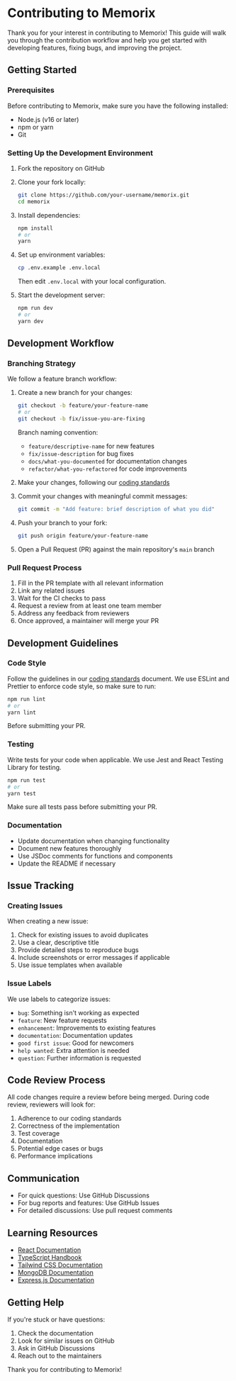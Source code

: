 # Contributing to Memorix

Thank you for your interest in contributing to Memorix! This guide will walk you through the contribution workflow and help you get started with developing features, fixing bugs, and improving the project.

## Getting Started

### Prerequisites

Before contributing to Memorix, make sure you have the following installed:

- Node.js (v16 or later)
- npm or yarn
- Git

### Setting Up the Development Environment

1. Fork the repository on GitHub
2. Clone your fork locally:
   ```bash
   git clone https://github.com/your-username/memorix.git
   cd memorix
   ```

3. Install dependencies:
   ```bash
   npm install
   # or
   yarn
   ```

4. Set up environment variables:
   ```bash
   cp .env.example .env.local
   ```
   Then edit `.env.local` with your local configuration.

5. Start the development server:
   ```bash
   npm run dev
   # or
   yarn dev
   ```

## Development Workflow

### Branching Strategy

We follow a feature branch workflow:

1. Create a new branch for your changes:
   ```bash
   git checkout -b feature/your-feature-name
   # or
   git checkout -b fix/issue-you-are-fixing
   ```

   Branch naming convention:
   - `feature/descriptive-name` for new features
   - `fix/issue-description` for bug fixes
   - `docs/what-you-documented` for documentation changes
   - `refactor/what-you-refactored` for code improvements

2. Make your changes, following our [coding standards](./coding-standards.md)

3. Commit your changes with meaningful commit messages:
   ```bash
   git commit -m "Add feature: brief description of what you did"
   ```

4. Push your branch to your fork:
   ```bash
   git push origin feature/your-feature-name
   ```

5. Open a Pull Request (PR) against the main repository's `main` branch

### Pull Request Process

1. Fill in the PR template with all relevant information
2. Link any related issues
3. Wait for the CI checks to pass
4. Request a review from at least one team member
5. Address any feedback from reviewers
6. Once approved, a maintainer will merge your PR

## Development Guidelines

### Code Style

Follow the guidelines in our [coding standards](./coding-standards.md) document. We use ESLint and Prettier to enforce code style, so make sure to run:

```bash
npm run lint
# or
yarn lint
```

Before submitting your PR.

### Testing

Write tests for your code when applicable. We use Jest and React Testing Library for testing.

```bash
npm run test
# or
yarn test
```

Make sure all tests pass before submitting your PR.

### Documentation

- Update documentation when changing functionality
- Document new features thoroughly
- Use JSDoc comments for functions and components
- Update the README if necessary

## Issue Tracking

### Creating Issues

When creating a new issue:

1. Check for existing issues to avoid duplicates
2. Use a clear, descriptive title
3. Provide detailed steps to reproduce bugs
4. Include screenshots or error messages if applicable
5. Use issue templates when available

### Issue Labels

We use labels to categorize issues:

- `bug`: Something isn't working as expected
- `feature`: New feature requests
- `enhancement`: Improvements to existing features
- `documentation`: Documentation updates
- `good first issue`: Good for newcomers
- `help wanted`: Extra attention is needed
- `question`: Further information is requested

## Code Review Process

All code changes require a review before being merged. During code review, reviewers will look for:

1. Adherence to our coding standards
2. Correctness of the implementation
3. Test coverage
4. Documentation
5. Potential edge cases or bugs
6. Performance implications

## Communication

- For quick questions: Use GitHub Discussions
- For bug reports and features: Use GitHub Issues
- For detailed discussions: Use pull request comments

## Learning Resources

- [React Documentation](https://reactjs.org/docs/getting-started.html)
- [TypeScript Handbook](https://www.typescriptlang.org/docs/)
- [Tailwind CSS Documentation](https://tailwindcss.com/docs)
- [MongoDB Documentation](https://docs.mongodb.com/)
- [Express.js Documentation](https://expressjs.com/)

## Getting Help

If you're stuck or have questions:

1. Check the documentation
2. Look for similar issues on GitHub
3. Ask in GitHub Discussions
4. Reach out to the maintainers

Thank you for contributing to Memorix! 
